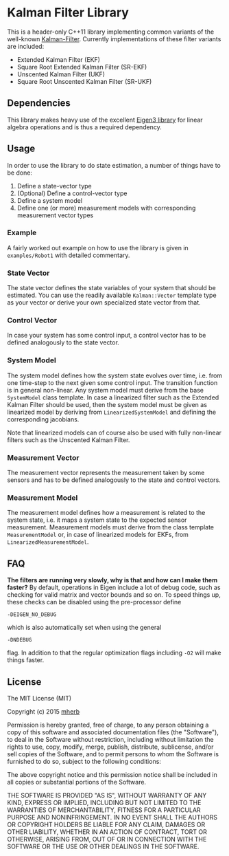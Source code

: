 # Kalman Filter Library

This is a header-only C++11 library implementing common variants of the well-known [Kalman-Filter](https://en.wikipedia.org/wiki/Kalman_filter).
Currently implementations of these filter variants are included:

* Extended Kalman Filter (EKF)
* Square Root Extended Kalman Filter (SR-EKF)
* Unscented Kalman Filter (UKF)
* Square Root Unscented Kalman Filter (SR-UKF)

## Dependencies

This library makes heavy use of the excellent [Eigen3 library](http://eigen.tuxfamily.org) for linear algebra operations and is thus a required dependency.

## Usage
In order to use the library to do state estimation, a number of things have to be done:

1. Define a state-vector type
2. (Optional) Define a control-vector type
3. Define a system model
4. Define one (or more) measurement models with corresponding measurement vector types

### Example
A fairly worked out example on how to use the library is given in `examples/Robot1` with detailed commentary.

### State Vector
The state vector defines the state variables of your system that should be estimated.
You can use the readily available `Kalman::Vector` template type as your vector or derive your own specialized state vector from that.

### Control Vector
In case your system has some control input, a control vector has to be defined analogously to the state vector.

### System Model
The system model defines how the system state evolves over time, i.e. from one time-step to the next given some control input.
The transition function is in general non-linear. Any system model must derive from the base `SystemModel` class template.
In case a linearized filter such as the Extended Kalman Filter should be used, then the system model must be given as linearized model by deriving from `LinearizedSystemModel` and defining the corresponding jacobians.

Note that linearized models can of course also be used with fully non-linear filters such as the Unscented Kalman Filter.

### Measurement Vector
The measurement vector represents the measurement taken by some sensors and has to be defined analogously to the state and control vectors.

### Measurement Model
The measurement model defines how a measurement is related to the system state, i.e. it maps a system state to the expected sensor measurement.
Measurement models must derive from the class template `MeasurementModel` or, in case of linearized models for EKFs, from `LinearizedMeasurementModel`.

## FAQ

__The filters are running very slowly, why is that and how can I make them faster?__
By default, operations in Eigen include a lot of debug code, such as checking for valid matrix and vector bounds and so on.
To speed things up, these checks can be disabled using the pre-processor define

    -DEIGEN_NO_DEBUG

which is also automatically set when using the general

    -DNDEBUG

flag. In addition to that the regular optimization flags including `-O2` will make things faster.


## License

The MIT License (MIT)

Copyright (c) 2015 [mherb](https://github.com/mherb)

Permission is hereby granted, free of charge, to any person obtaining a copy
of this software and associated documentation files (the "Software"), to deal
in the Software without restriction, including without limitation the rights
to use, copy, modify, merge, publish, distribute, sublicense, and/or sell
copies of the Software, and to permit persons to whom the Software is
furnished to do so, subject to the following conditions:

The above copyright notice and this permission notice shall be included in
all copies or substantial portions of the Software.

THE SOFTWARE IS PROVIDED "AS IS", WITHOUT WARRANTY OF ANY KIND, EXPRESS OR
IMPLIED, INCLUDING BUT NOT LIMITED TO THE WARRANTIES OF MERCHANTABILITY,
FITNESS FOR A PARTICULAR PURPOSE AND NONINFRINGEMENT. IN NO EVENT SHALL THE
AUTHORS OR COPYRIGHT HOLDERS BE LIABLE FOR ANY CLAIM, DAMAGES OR OTHER
LIABILITY, WHETHER IN AN ACTION OF CONTRACT, TORT OR OTHERWISE, ARISING FROM,
OUT OF OR IN CONNECTION WITH THE SOFTWARE OR THE USE OR OTHER DEALINGS IN
THE SOFTWARE.
